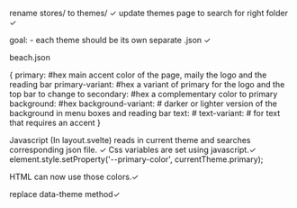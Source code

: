 rename stores/ to themes/ ✓
update themes page to search for right folder ✓

goal:
    - each theme should be its own separate .json ✓

beach.json

{
    primary: #hex main accent color of the page, maily the logo and the reading bar
    primary-variant: #hex a variant of primary for the logo and the top bar to change to
    secondary: #hex a complementary color to primary
    background: #hex 
    background-variant: # darker or lighter version of the background in menu boxes and reading bar
    text: #
    text-variant: # for text that requires an accent
}

Javascript (In layout.svelte) reads in current theme and searches corresponding json file. ✓
Css variables are set using javascript.✓
    element.style.setProperty('--primary-color', currentTheme.primary);

HTML can now use those colors.✓

replace data-theme method✓
